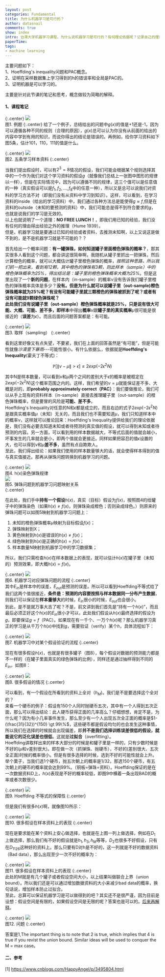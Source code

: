 ```yaml
---
layout: post
categories: Fundamental
title: 为什么机器学习是可行的？
author: datasnail
comments: true
show: index
intro: 台湾大学机器学习课程，为什么说机器学习是可行的？有何理论依据呢？记录自己的理解，帮助日后复习。
paperTime:
tags:
- machine learning
---
```



主要问题如下：  
1、Hoeffding's inequality问题和PAC概念。    
2、证明在采样数据集上学习得到的h的错误率和全局是PAC的。  
3、证明机器是可以学习的。  

主要是针对此节课的笔记和思考，概念做较为简略的解释。  
#### **1、课程笔记**

{:.center}
![](/postimg/y_machine_learning_works/two_controversial_answers.jpg)  
图1. 例题
{:.center}
给了一个例子，总结给出的问题中$g(x)$的值是+1还是-1，因为可以遵循各种不同的规则（合理的原因），$g(x)$总可以认为你没有从前面的给出的内容中学到有用的知识，而说你得出的结论是错误的。再例如，给你学习资料如下图5条，估计101，110，111的值是什么。

{:.center}
![](/postimg/y_machine_learning_works/five_learning_materias.jpg)   
图2. 五条学习样本资料
{:.center}

当我们提出假设时，可以有$2^3=8$情况的假设，我们可能会根据某个规则选择其中的一个作为我们对这个学习资料的假设$g$（就像我们总结上一张图中图形的规律以一样），但是在实际情况中，因为可以遵循不同的规律，这三个值可以是任意值的一种（真实假设可以是$f_1,f_2,...,f_8$中的任意一种），所以又是总可以说我们对资料的学习方法不对（即我们没有从资料中学习到知识）。这样，可以看到，在学习资料的inside（给出的学习资料）中，我们通过各种方法总是能使得$g \approx f$,但是在资料的outside（未知的要预测的资料）中，我们可能总是得不到符合要求的$g$，也就是说我们的学习是无效的。  
以上也就说明了一个道理：**NO FREE LUNCH！**，即我们用已知的经验，我们没有任何的理由得出经验之外的推理（Hume 1939）。  
但是，机器学习就是要通过已知的经验或者资料，去推测未知啊，以上又说这是做不到的，是不是机器学习就是不可能的？？  

首先给出一个概率问题：**有一罐弹珠，如何知道罐子里面橙色弹珠的概率？**，那其实很多人看到这个问题，都会讲这很简单啊，我随机从罐子里抓出一把弹珠，然后计算橙色的概率，就可以大概估计罐子里橙色弹珠的概率，*按照这种思路，所以我们抓一把出来，看到有12颗，其中橙色的弹珠有3颗，则此样本（sample）中的橙色弹珠概率为25%，得出结论是：罐子里的橙色弹珠概率大概为25%*。但是这里出现了一个**新的问题**，在样本内（in-sample）的概率$\nu$没有告诉我们罐子里橙色的弹珠概率具体是多少？**没有。**但是为什么就可以说罐子里（out-sample)橙色弹珠概率就为25%呢？有没有可能罐子里就三颗橙色的弹珠被抓到了呢？或者有没有可能就9颗绿色弹珠呢？  
此处我们没有说罐子里（out-sample）橙色弹珠概率就是25%，只是说有很大可能、大概、可能、差不多，即**样本**中得出**概率**$\nu$跟**罐子里的真实概率**$\mu$很可能是很接近的（**误差**为$\epsilon$）。而且后面的问题答案都是：有可能。

{:.center}
![](/postimg/y_machine_learning_works/ball_probability.jpg)  
图3. 取样（sampling） 
{:.center}

看到这里好像又有点失望，不要紧，我们在上面的回答虽然是“有可能”，但是可能性就像*沙漠里下暴雨*---可能性很小。有什么依据么，依据就是**Hoeffding's Inequality**(霍夫丁不等式)：  

$$
\mathbb{P}[\|\nu-\mu\|>\epsilon] \le 2exp(-2\epsilon^2N)
$$

其中N是样本数量，可以看到$\nu$和$\mu$两个之间的差别大于$\epsilon$的概率是被框定在$2exp(-2\epsilon^2N)$这个概率范围之内的。这样，我们希望的$\nu=\mu$就能保证差不多、大概是对的，即**probably approximately correct（PAC）**：我们要做推论，我们可以从手上现有的资料样本（in-sample）直接去推理罐子里（out-sample）的橙色弹珠概率，但是要冒的风险是**可能、差不多**。  
Hoeffding's Inequality对任意的N和$\epsilon$都是成立的，而且右边的式子$2exp(-2\epsilon^2N)$是跟真实概率值$\mu$（未知）无关的，而且我们也不需要知道$\mu$，我们只知道样本中的概率$\nu$，这样就可以推论回来：Hoeffding's Inequality提供给我们的理论依据是，我们没有必要去知道未知或者待预测的真实值的假设，就可以得到未知或者待预测的内容。另一方面，可以看到用的样本数据越大，不等式后面的值就会越小，坏事发生的几率就会更小，即两个值就会更接近。同样如果把容忍的值$\epsilon$设置的大，也可以得到$\nu$和$\mu$**差不多**，虽然有点自欺欺人。  
至此，我们得出结论：如果我们使用的样本数量够大的话，就会使得样本得到的值与真实值接近。那再从弹珠问题转换到机器学习的问题。

{:.center}
![](/postimg/y_machine_learning_works/hx_color.jpg)  
图4. h(x)染色弹珠规律  
![](/postimg/y_machine_learning_works/ball2machine_learning.jpg)  
图5. 弹珠问题到机器学习问题映射关系  
{:.center}

在此处，我们手中**持有一个假设**$h(x)$，真实（目标）假设为$f(x)$，按照图4的给罐子中的弹珠染色（如果$h(x) \ne f(x)$，则弹珠染成橙色；否则染成绿色。）则原来的弹珠问题可以如图5映射到机器学习问题上：
1. 未知的橙色弹珠概率$\mu$映射为目标假设$f(x)$；
2. 弹珠映射到X；
3. 黄色映射到$h(x)$是错误的$h(x) \ne f(x)$；
4. 绿色映射到$h(x)$是正确的$h(x) = f(x)$；
5. 样本数量N映射到机器学习中的学习数据集；

所以，我们只需检查$h(x)$在样本数据上的表现，就可以估计$h(x)$在罐子里（未知的）预测效果，即大概$h(x) = f(x)$。

{:.center}
![](/postimg/y_machine_learning_works/machine_learning_inference.jpg)  
图6. 机器学习对应弹珠问题的流程 
{:.center}  
其中$E_{in}$是样本中的误差，$E_{out}$是预测的误差。所以可以看到Hoeffding不等式给了我们这两个值很接近，**条件是：预测的内容要按照与样本数据同一分布产生数据**，则我们可以保证在**样本量够大**的时候，$E_{in}$很小的时候，$E_{out}$也会很小。  
到此，是不是就万事大吉了呢？不是，前文讲到我们首先是“持有一个$h(x)$”，而且最后必须正好这个$h(x)$的$E_{in}$很小才可以，此处我们假设从$h(x)$最终选择的假设为$g$，即要保证$g=f$（PAC）。如果现在有一千个、一万个$h(x)$呢？那么机器学习真正的学习是从千万个$h(x)$中找到$g$，需要验证（verify）某个$h$，具体流程如下：

{:.center}
![](/postimg/y_machine_learning_works/verification_sequence.jpg)  
图7. 机器学习中对某个假设验证的流程 
{:.center} 

现在有很多假设$h(x)$，也就是有很多罐子（图8），每个假设对数据的预测能力都是不一样的（在罐子里面真实的绿色弹珠的比例），同样还是通过抽样得到不同的$E_{in}$，如图8：

{:.center}
![](/postimg/y_machine_learning_works/many_hypothesises.jpg)  
图8. 很多假设的情况 
{:.center} 

可以看到，有一个假设在所看到的资料上全对（$h_M$)。我们是不是要选择这个全对的？  
来看一个硬币的例子：假设有150个人同时抛硬币五次，其中有一个人得到五次正面，那么可以得出结论：此人硬币获得正面的几率高么？仔细想想，肯定不是，为什么呢？因为有小几率事件发生，那么至少有一个人出现五次全正面的概率是$1-(\frac{31}{32})^{150} \gt 99\%$，这些硬币都是假设均匀的也会发生这种事情，所以我们在选择的时候就会出现偏差，即**并不是我们选择训练误差很低的假设，就能说它的泛化误差也很低**。这就是**过拟合**（overfitting）。  
Hoeffding讲取样出来的样本大部分的时候是和罐子里是一样的，只有少数时候是不好的($\mu$和$\nu$差别很大)。即在做一次（抓弹珠、抛硬币），不好的(差别很大、五次全正面)时候的概率很小。但是有很多选择的时候，选到不好的可能性就会上升。举个栗子，当我们选1个硬币，抛五次朝上的概率是1/32，那选150个硬币，有五次朝上的硬币的概率就会达到99%。（铜板=弹珠=资料）。Hoeffding保证的是在一次数据资料D上，$h(x)$表现是不好的概率较低，即图9中横着一条出现BAD的概率或者次数很少。

{:.center}
![](/postimg/y_machine_learning_works/hoeffding_guartee.jpg)  
图9. Hoeffding 不等式的保障性
{:.center} 

但是我们有很多$h(x)$啊，就像图10所示：

{:.center}
![](/postimg/y_machine_learning_works/many_hypothesises_hoeffding.jpg)  
图10. 很多假设在样本资料上的表现
{:.center} 

现在是要求能在某个资料上安心做选择，也就是在上图一列上做选择，例如在$D_1$上做选择，那么我们有不好的假设就是$h_1,h_3,h_M$等等，$D_2$也很多不好假设，只有在$D_{1126}$这种好的资料上。那么只要有D对h是不好的，这一列就是不好的数据资料（Bad data），那么出现至少一次不好的概率为：

{:.center}
![](/postimg/y_machine_learning_works/probabilities_many_data.jpg)  
图11. 很多假设在样本资料上的表现
{:.center}  
此处的M就是有几个罐子或者假设空间大小，以上结果叫做联合上界（union bound）。所以我们还是可以通过增加数据资料的大小来减少bad data的概率，换句话说，增加样本防止过拟合。  
至此，总算可以保证机器学习是可以做得到的吧？其实还不是很严谨，因为目前是设想：假设空间是有限的，如果假设空间是无限的呢？答案也是可以的。[后来再解释](../04/training_and_testing.html)。

{:.center}
![](/postimg/y_machine_learning_works/questions_end.jpg)  
图12. 问题
{:.center}

答案是1,The important thing is to note that 2 is true, which implies that 4 is true if you revist the union bound. Similar ideas will be used to conquer the M = max case。

#### **二、参考**
[1] https://www.cnblogs.com/HappyAngel/p/3495804.html  

